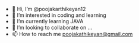 - 👋 Hi, I’m @poojakarthikeyan12
- 👀 I’m interested in coding and learning
- 🌱 I’m currently learning JAVA
- 💞️ I’m looking to collaborate on ...
- 📫 How to reach me poojakathikeyan@gmail.com

<!---
poojakarthikeyan12/poojakarthikeyan12 is a ✨ special ✨ repository because its `README.md` (this file) appears on your GitHub profile.
You can click the Preview link to take a look at your changes.
--->

